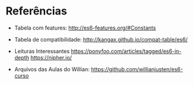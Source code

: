# Referências

- Tabela com features:
  http://es6-features.org/#Constants

- Tabela de compatibilidade:
  http://kangax.github.io/compat-table/es6/

- Leituras Interessantes
  https://ponyfoo.com/articles/tagged/es6-in-depth
  https://nipher.io/

- Arquivos das Aulas do Willian:
  https://github.com/willianjusten/es6-curso
